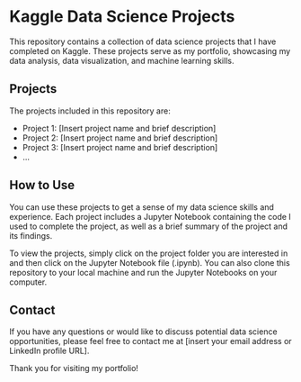 # Kaggle Data Science Projects

This repository contains a collection of data science projects that I have completed on Kaggle. These projects serve as my portfolio, showcasing my data analysis, data visualization, and machine learning skills.

## Projects

The projects included in this repository are:

- Project 1: [Insert project name and brief description]
- Project 2: [Insert project name and brief description]
- Project 3: [Insert project name and brief description]
- ...

## How to Use

You can use these projects to get a sense of my data science skills and experience. Each project includes a Jupyter Notebook containing the code I used to complete the project, as well as a brief summary of the project and its findings.

To view the projects, simply click on the project folder you are interested in and then click on the Jupyter Notebook file (.ipynb). You can also clone this repository to your local machine and run the Jupyter Notebooks on your computer.

## Contact

If you have any questions or would like to discuss potential data science opportunities, please feel free to contact me at [insert your email address or LinkedIn profile URL].

Thank you for visiting my portfolio!
